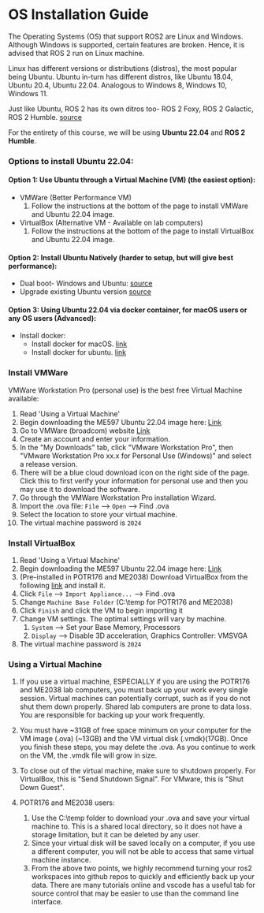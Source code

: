 # OS Installation Guide 
The Operating Systems (OS) that support ROS2 are Linux and Windows. Although Windows is supported, certain features are broken. Hence, it is advised that ROS 2 run on Linux machine.

Linux has different versions or distributions (distros), the most popular being Ubuntu. Ubuntu in-turn has different distros, like Ubuntu 18.04, Ubuntu 20.4, Ubuntu 22.04. Analogous to Windows 8, Windows 10, Windows 11. 

Just like Ubuntu, ROS 2 has its own ditros too- ROS 2 Foxy, ROS 2 Galactic, ROS 2 Humble. [source](https://docs.ros.org/en/humble/Releases.html)

For the entirety of this course, we will be using **Ubuntu 22.04** and **ROS 2 Humble**.

### Options to install Ubuntu 22.04:
#### Option 1: Use Ubuntu through a Virtual Machine (VM) (the easiest option):
  * VMWare (Better Performance VM) 
    1. Follow the instructions at the bottom of the page to install VMWare and Ubuntu 22.04 image.
  * VirtualBox (Alternative VM - Available on lab computers)
    1. Follow the instructions at the bottom of the page to install VirtualBox and Ubuntu 22.04 image.
    
#### Option 2: Install Ubuntu Natively (harder to setup, but will give best performance):
  * Dual boot- Windows and Ubuntu: [source](https://help.ubuntu.com/community/WindowsDualBoot)
  * Upgrade existing Ubuntu version [source](https://ubuntu.com/tutorials/upgrading-ubuntu-desktop#1-before-you-start)
#### Option 3: Using Ubuntu 22.04 via docker container, for macOS users or any OS users (Advanced):
  * Install docker:
    * Install docker for macOS. [link](https://docs.docker.com/desktop/install/mac-install/)
    * Install docker for ubuntu. [link](https://docs.docker.com/engine/install/ubuntu/)

### Install VMWare
VMWare Workstation Pro (personal use) is the best free Virtual Machine available:
1. Read 'Using a Virtual Machine'
1. Begin downloading the ME597 Ubuntu 22.04 image here: [Link](https://purdue0-my.sharepoint.com/:f:/g/personal/bergman9_purdue_edu/Em6RvmPqnJVJkFtfomJFiWMBApOg5o9bXQoma4h_oVpdkQ?e=Ul0Y2K)
1. Go to VMWare (broadcom) website [Link](https://support.broadcom.com/group/ecx/downloads)
1. Create an account and enter your information.
1. In the "My Downloads" tab, click "VMware Workstation Pro", then "VMware Workstation Pro xx.x for Personal Use (Windows)" and select a release version.
1. There will be a blue cloud download icon on the right side of the page. Click this to first verify your information for personal use and then you may use it to download the software.
1. Go through the VMWare Workstation Pro installation Wizard.
1. Import the .ova file: `File` --> `Open` --> Find .ova
1. Select the location to store your virtual machine.
1. The virtual machine password is `2024`

### Install VirtualBox
1. Read 'Using a Virtual Machine'
1. Begin downloading the ME597 Ubuntu 22.04 image here: [Link](https://purdue0-my.sharepoint.com/:f:/g/personal/bergman9_purdue_edu/Em6RvmPqnJVJkFtfomJFiWMBApOg5o9bXQoma4h_oVpdkQ?e=Ul0Y2K)
1. (Pre-installed in POTR176 and ME2038) Download VirtualBox from the following [link](https://www.virtualbox.org/wiki/Downloads) and install it.
1. Click `File` --> `Import Appliance...` --> Find .ova
1. Change `Machine Base Folder` (C:\temp for POTR176 and ME2038)
1. Click `Finish` and click the VM to begin importing it
1. Change VM settings. The optimal settings will vary by machine.
      1. `System` --> Set your Base Memory, Processors
      1. `Display` --> Disable 3D acceleration, Graphics Controller: VMSVGA  
1. The virtual machine password is `2024`

### Using a Virtual Machine
1. If you use a virtual machine, ESPECIALLY if you are using the POTR176 and ME2038 lab computers, you must back up your work every single session. Virtual machines can potentially corrupt, such as if you do not shut them down properly. Shared lab computers are prone to data loss. You are responsible for backing up your work frequently.

1. You must have ~31GB of free space minimum on your computer for the VM image (.ova) (~13GB) and the VM virtual disk (.vmdk)(17GB). Once you finish these steps, you may delete the .ova. As you continue to work on the VM, the .vmdk file will grow in size.

1. To close out of the virtual machine, make sure to shutdown properly. For VirtualBox, this is "Send Shutdown Signal". For VMware, this is "Shut Down Guest".

1. POTR176 and ME2038 users: 
    1. Use the C:\temp folder to download your .ova and save your virtual machine to. This is a shared local directory, so it does not have a storage limitation, but it can be deleted by any user.
    1. Since your virtual disk will be saved locally on a computer, if you use a different computer, you will not be able to access that same virtual machine instance.
    1. From the above two points, we highly recommend turning your ros2 workspaces into github repos to quickly and efficiently back up your data. There are many tutorials online and vscode has a useful tab for source control that may be easier to use than the command line interface.